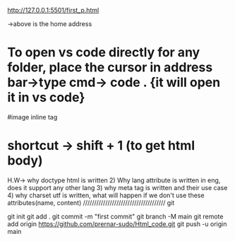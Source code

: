http://127.0.0.1:5501/first_p.html

->above is the home address

# To open vs code directly for any folder, place the cursor in address bar->type cmd-> code . {it will open it in vs code}

#image inline tag

# shortcut -> shift + 1 (to get html body)

H.W-> why doctype html is written
2) Why lang attribute is written in eng, does it support any other lang
3) why meta tag is written and their use case
4)  why charset utf is written, what will happen if we don't use these attributes(name, content) 
/////////////////////////////////////
git 

git init
git add .
git commit -m "first commit"
git branch -M main
git remote add origin https://github.com/prernar-sudo/Html_code.git
git push -u origin main


